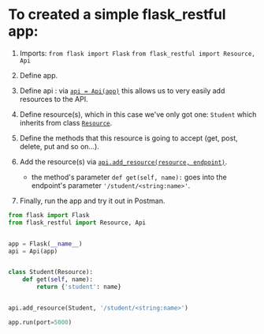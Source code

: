 # To created a simple flask_restful app:

1. Imports:
     ```from flask import Flask```
     ```from flask_restful import Resource, Api```

2. Define app.

3. Define api : via [```api = Api(app)```](https://www.kite.com/python/docs/flask_restful.Api) this allows us to very easily add resources to the API.

4. Define resource(s), which in this case we've only got one: ```Student``` which inherits from class [```Resource```](https://www.kite.com/python/docs/flask_restful.Resource).

5. Define the methods that this resource is going to accept (get, post, delete, put and so on...).

6. Add the resource(s) via [```api.add_resource(resource, endpoint)```](https://www.kite.com/python/docs/flask_restful.Api.add_resource).
    - the method's parameter ```def get(self, name):``` goes into the endpoint's parameter ```'/student/<string:name>'```.

7. Finally, run the app and try it out in Postman.

```py
from flask import Flask
from flask_restful import Resource, Api


app = Flask(__name__)
api = Api(app)


class Student(Resource):
    def get(self, name):
        return {'student': name}


api.add_resource(Student, '/student/<string:name>')

app.run(port=5000)
```

